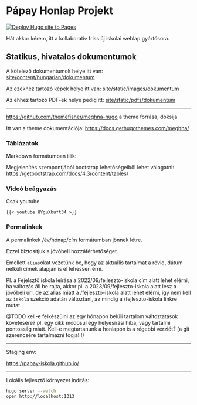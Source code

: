 # Pápay Honlap Projekt

[![Deploy Hugo site to Pages](https://github.com/papay-iskola/papay-iskola.github.io/actions/workflows/hugo.yml/badge.svg)](https://github.com/papay-iskola/papay-iskola.github.io/actions/workflows/hugo.yml)

Hát akkor kérem, itt a kollaboratív friss új iskolai weblap gyártósora.

## Statikus, hivatalos dokumentumok
A kötelező dokumentumok helye itt van: [site/content/hungarian/dokumentum](https://github.com/papay-iskola/papay-iskola.github.io/tree/main/content/hungarian/dokumentum)

Az ezekhez tartozó képek helye itt van: [site/static/images/dokumentum](https://github.com/papay-iskola/papay-iskola.github.io/tree/main/static/images/dokumentum)

Az ehhez tartozó PDF-ek helye pedig itt: [site/static/pdfs/dokumentum](https://github.com/papay-iskola/papay-iskola.github.io/tree/main/static/pdfs/dokumentum)

---

https://github.com/themefisher/meghna-hugo a theme forrása, doksija

Itt van a theme dokumentációja: https://docs.gethugothemes.com/meghna/

### Táblázatok

Markdown formátumban illik: 

Megjelenítés szempontjából bootstrap lehetőségeiből lehet válogatni: https://getbootstrap.com/docs/4.3/content/tables/

### Videó beágyazás

Csak youtube
```
{{< youtube HYguXbuft34 >}}
```
### Permalinkek

A permalinkek /év/hónap/cím formátumban jönnek létre.

Ezzel biztosítjuk a jövőbeli hozzáférhetőséget.

Emellett `alias`okat vezetünk be, hogy az aktuális tartalmat a rövid, dátum nélküli címek alapján is el lehessen érni.

Pl. a Fejelsztő iskola leírása a 2022/09/fejleszto-iskola cím alatt lehet elérni, ha változás áll be rajta, akkor pl. a 2023/09/fejleszto-iskola alatt lesz a jövőbeli url, de az alias miatt a /fejleszto-iskola alatt lehet elérni, így nem kell az `iskola` szekció adatán változtani, az mindig a /fejleszto-iskola linkre mutat.

@TODO kell-e felkészülni az egy hónapon belüli tartalom változtatások követésére?
pl. egy cikk módosul egy helyesírási hiba, vagy tartalmi pontosság miatt. Kell-e megtartanunk a honlapon is a régebbi verziót? (a git szerencsére tartalmazni fogja!!!)



---

Staging env:

https://papay-iskola.github.io/

---

Lokális fejlesztő környezet indítás:

```bash
hugo server --watch
open http://localhost:1313
```



